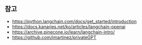 ## 참고
* https://python.langchain.com/docs/get_started/introduction
* https://docs.kanaries.net/ko/articles/langchain-openai
* https://archive.pinecone.io/learn/langchain-intro/
* https://github.com/imartinez/privateGPT
